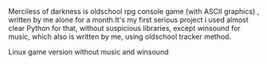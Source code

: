 Merciless of darkness is oldschool rpg console game (with ASCII graphics) , written by me alone for a month.It's my first serious project i used almost clear Python for that, without suspicious libraries, except winsound for music, which also is written by me, using oldschool tracker method.

Linux game version without music and winsound
